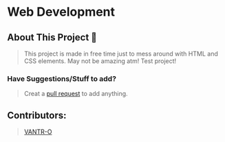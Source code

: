 # Web Development

## About This Project 📝
> This project is made in free time just to mess around with HTML and CSS elements.
> May not be amazing atm!
> Test project!

### Have Suggestions/Stuff to add?
> Creat a [pull request](https://github.com/vantr-o/web-development/pulls) to add anything.

## Contributors:
> [VANTR-O](https://github.com/vantr-o)
